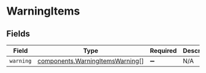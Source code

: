 # WarningItems


## Fields

| Field                                                                              | Type                                                                               | Required                                                                           | Description                                                                        |
| ---------------------------------------------------------------------------------- | ---------------------------------------------------------------------------------- | ---------------------------------------------------------------------------------- | ---------------------------------------------------------------------------------- |
| `warning`                                                                          | [components.WarningItemsWarning](../../models/components/warningitemswarning.md)[] | :heavy_minus_sign:                                                                 | N/A                                                                                |